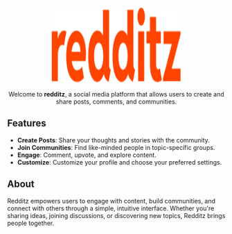 <div align="center">
  <img src="/public/redditz.svg" alt="Trim-it logo" width="300" height="175">
 
  Welcome to **redditz**, a social media platform that allows users to create and share posts, comments, and communities.
</div>

## Features

- **Create Posts**: Share your thoughts and stories with the community.
- **Join Communities**: Find like-minded people in topic-specific groups.
- **Engage**: Comment, upvote, and explore content.
- **Customize**: Customize your profile and choose your preferred settings.

## About

Redditz empowers users to engage with content, build communities, and connect with others through a simple, intuitive interface. Whether you're sharing ideas, joining discussions, or discovering new topics, Redditz brings people together.
